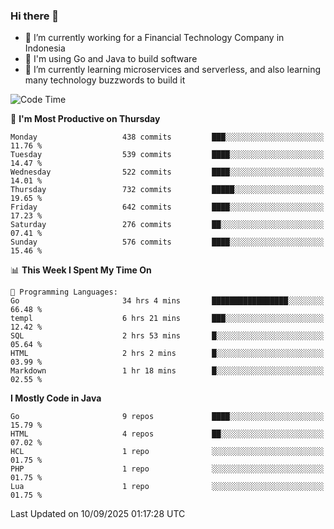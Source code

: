 ### Hi there 👋

<!--
**mazzama/mazzama** is a ✨ _special_ ✨ repository because its `README.md` (this file) appears on your GitHub profile.

Here are some ideas to get you started:

- 🔭 I’m currently working on ...
- 🌱 I’m currently learning ...
- 👯 I’m looking to collaborate on ...
- 🤔 I’m looking for help with ...
- 💬 Ask me about ...
- 📫 How to reach me: ...
- 😄 Pronouns: ...
- ⚡ Fun fact: ...
-->

- 🔭 I’m currently working for a Financial Technology Company in Indonesia
- :gun: I'm using Go and Java to build software
- 🌱 I’m currently learning microservices and serverless, and also learning many technology buzzwords to build it

<!--START_SECTION:waka-->
![Code Time](http://img.shields.io/badge/Code%20Time-4%2C313%20hrs%2050%20mins-blue)

📅 **I'm Most Productive on Thursday** 

```text
Monday                   438 commits         ███░░░░░░░░░░░░░░░░░░░░░░   11.76 % 
Tuesday                  539 commits         ████░░░░░░░░░░░░░░░░░░░░░   14.47 % 
Wednesday                522 commits         ████░░░░░░░░░░░░░░░░░░░░░   14.01 % 
Thursday                 732 commits         █████░░░░░░░░░░░░░░░░░░░░   19.65 % 
Friday                   642 commits         ████░░░░░░░░░░░░░░░░░░░░░   17.23 % 
Saturday                 276 commits         ██░░░░░░░░░░░░░░░░░░░░░░░   07.41 % 
Sunday                   576 commits         ████░░░░░░░░░░░░░░░░░░░░░   15.46 % 
```


📊 **This Week I Spent My Time On** 

```text
💬 Programming Languages: 
Go                       34 hrs 4 mins       █████████████████░░░░░░░░   66.48 % 
templ                    6 hrs 21 mins       ███░░░░░░░░░░░░░░░░░░░░░░   12.42 % 
SQL                      2 hrs 53 mins       █░░░░░░░░░░░░░░░░░░░░░░░░   05.64 % 
HTML                     2 hrs 2 mins        █░░░░░░░░░░░░░░░░░░░░░░░░   03.99 % 
Markdown                 1 hr 18 mins        █░░░░░░░░░░░░░░░░░░░░░░░░   02.55 % 
```

**I Mostly Code in Java** 

```text
Go                       9 repos             ████░░░░░░░░░░░░░░░░░░░░░   15.79 % 
HTML                     4 repos             ██░░░░░░░░░░░░░░░░░░░░░░░   07.02 % 
HCL                      1 repo              ░░░░░░░░░░░░░░░░░░░░░░░░░   01.75 % 
PHP                      1 repo              ░░░░░░░░░░░░░░░░░░░░░░░░░   01.75 % 
Lua                      1 repo              ░░░░░░░░░░░░░░░░░░░░░░░░░   01.75 % 
```




 Last Updated on 10/09/2025 01:17:28 UTC
<!--END_SECTION:waka-->
